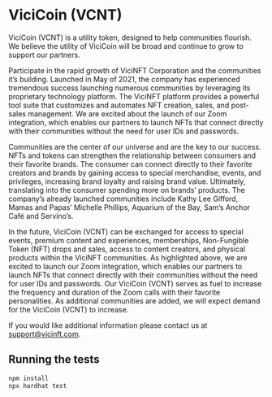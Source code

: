 # ViciCoin (VCNT)

ViciCoin (VCNT) is a utility token, designed to help communities flourish. We believe the utility of ViciCoin will be broad and continue to grow to support our partners.

Participate in the rapid growth of ViciNFT Corporation and the communities it’s building. Launched in May of 2021, the company has experienced tremendous success launching numerous communities by leveraging its proprietary technology platform. The ViciNFT platform provides a powerful tool suite that customizes and automates NFT creation, sales, and post-sales management. We are excited about the launch of our Zoom integration, which enables our partners to launch NFTs that connect directly with their communities without the need for user IDs and passwords.

Communities are the center of our universe and are the key to our success. NFTs and tokens can strengthen the relationship between consumers and their favorite brands. The consumer can connect directly to their favorite creators and brands by gaining access to special merchandise, events, and privileges, increasing brand loyalty and raising brand value. Ultimately, translating into the consumer spending more on brands’ products. The company’s already launched communities include Kathy Lee Gifford, Mamas and Papas’ Michelle Phillips, Aquarium of the Bay, Sam’s Anchor Café and Servino’s.

In the future, ViciCoin (VCNT) can be exchanged for access to special events, premium content and experiences, memberships, Non-Fungible Token (NFT) drops and sales, access to content creators, and physical products within the ViciNFT communities. As highlighted above, we are excited to launch our Zoom integration, which enables our partners to launch NFTs that connect directly with their communities without the need for user IDs and passwords. Our ViciCoin (VCNT) serves as fuel to increase the frequency and duration of the Zoom calls with their favorite personalities. As additional communities are added, we will expect demand for the ViciCoin (VCNT) to increase.

If you would like additional information please contact us at support@vicinft.com.

## Running the tests

```bash
npm install
npx hardhat test
```
